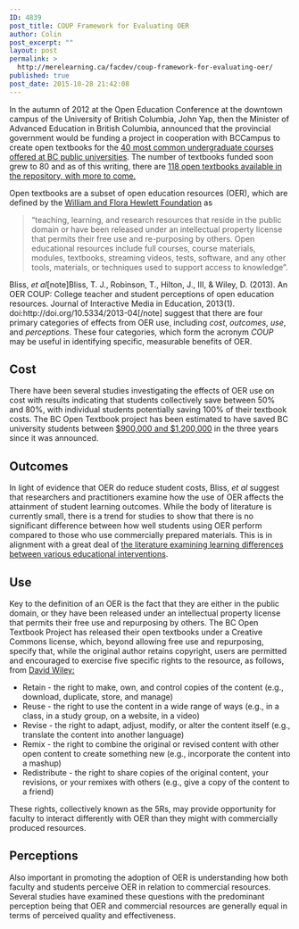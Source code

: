 ```yaml
---
ID: 4839
post_title: COUP Framework for Evaluating OER
author: Colin
post_excerpt: ""
layout: post
permalink: >
  http://merelearning.ca/facdev/coup-framework-for-evaluating-oer/
published: true
post_date: 2015-10-28 21:42:08
---
```

In the autumn of 2012 at the Open Education Conference at the downtown campus of the University of British Columbia, John Yap, then the Minister of Advanced Education in British Columbia, announced that the provincial government would be funding a project in cooperation with BCCampus to create open textbooks for the <a href="https://news.gov.bc.ca/02932" target="_blank">40 most common undergraduate courses offered at BC public universities</a>. The number of textbooks funded soon grew to 80 and as of this writing, there are <a href="http://open.bccampus.ca/2015/10/16/the-b-c-open-textbook-project-turns-three/" target="_blank">118 open textbooks available in the repository, with more to come.</a>

Open textbooks are a subset of open education resources (OER), which are defined by the <a href="http://www.hewlett.org/programs/education/open-educational-resources" target="_blank">William and Flora Hewlett Foundation</a> as
<blockquote>“teaching, learning, and research resources that reside in the public domain or have been released under an intellectual property license that permits their free use and re-purposing by others. Open educational resources include full courses, course materials, modules, textbooks, streaming videos, tests, software, and any other tools, materials, or techniques used to support access to knowledge”.</blockquote>
Bliss, <em>et al</em>[note]Bliss, T. J., Robinson, T., Hilton, J., III, &amp; Wiley, D. (2013). An OER COUP: College teacher and student perceptions of open education resources. Journal of Interactive Media in Education, 2013(1). doi:http://doi.org/10.5334/2013-04[/note] suggest that there are four primary categories of effects from OER use, including <em>cost</em>, <em>outcomes</em>, <em>use</em>, and <em>perceptions</em>. These four categories, which form the acronym <em>COUP </em>may be useful in identifying specific, measurable benefits of OER.
<h2>Cost</h2>
There have been several studies investigating the effects of OER use on cost with results indicating that students collectively save between 50% and 80%, with individual students potentially saving 100% of their textbook costs. The BC Open Textbook project has been estimated to have saved BC university students between <a href="http://open.bccampus.ca/">$900,000 and $1,200,000</a> in the three years since it was announced.
<h2>Outcomes</h2>
In light of evidence that OER do reduce student costs, Bliss, <em>et al</em> suggest that researchers and practitioners examine how the use of OER affects the attainment of student learning outcomes. While the body of literature is currently small, there is a trend for studies to show that there is no significant difference between how well students using OER perform compared to those who use commercially prepared materials. This is in alignment with a great deal of <a href="http://www.nosignificantdifference.org/" target="_blank">the literature examining learning differences between various educational interventions</a>.
<h2>Use</h2>
Key to the definition of an OER is the fact that they are either in the public domain, or they have been released under an intellectual property license that permits their free use and repurposing by others. The BC Open Textbook Project has released their open textbooks under a Creative Commons license, which, beyond allowing free use and repurposing, specify that, while the original author retains copyright, users are permitted and encouraged to exercise five specific rights to the resource, as follows, from <a href="http://www.opencontent.org/definition/" target="_blank">David Wiley:</a>
<ul>
	<li>Retain - the right to make, own, and control copies of the content (e.g., download, duplicate, store, and manage)</li>
	<li>Reuse - the right to use the content in a wide range of ways (e.g., in a class, in a study group, on a website, in a video)</li>
	<li>Revise - the right to adapt, adjust, modify, or alter the content itself (e.g., translate the content into another language)</li>
	<li>Remix - the right to combine the original or revised content with other open content to create something new (e.g., incorporate the content into a mashup)</li>
	<li>Redistribute - the right to share copies of the original content, your revisions, or your remixes with others (e.g., give a copy of the content to a friend)</li>
</ul>
These rights, collectively known as the 5Rs, may provide opportunity for faculty to interact differently with OER than they might with commercially produced resources.
<h2>Perceptions</h2>
Also important in promoting the adoption of OER is understanding how both faculty and students perceive OER in relation to commercial resources. Several studies have examined these questions with the predominant perception being that OER and commercial resources are generally equal in terms of perceived quality and effectiveness.